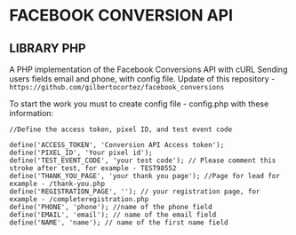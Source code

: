 # FACEBOOK CONVERSION API 
## LIBRARY PHP
A PHP implementation of the Facebook Conversions API with cURL
Sending users fields email and phone, with config file. Update of this repository - ```https://github.com/gilbertocortez/facebook_conversions```

To start the work you must to create config file - config.php with these information:
 ```
 //Define the access token, pixel ID, and test event code

define('ACCESS_TOKEN', 'Conversion API Access token');
define('PIXEL_ID', 'Your pixel id');
define('TEST_EVENT_CODE', 'your test code'); // Please comment this stroke after test, for example - TEST98552
define('THANK_YOU_PAGE', 'your thank you page'); //Page for lead for example - /thank-you.php
define('REGISTRATION_PAGE', ''); // your registration page, for example - /completeregistration.php
define('PHONE', 'phone'); //name of the phone field
define('EMAIL', 'email'); // name of the email field
define('NAME', 'name'); // name of the first name field
```
